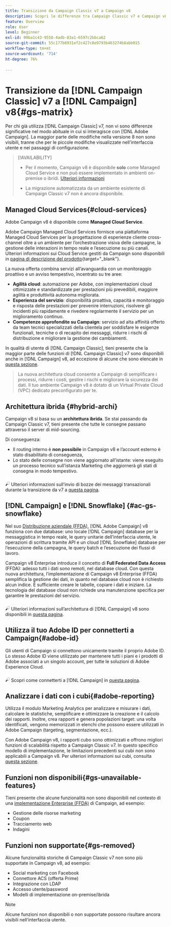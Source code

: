```yaml
---
title: Transizione da Campaign Classic v7 a Campaign v8
description: Scopri le differenze tra Campaign Classic v7 e Campaign v8.
feature: Overview
role: User
level: Beginner
exl-id: 00ba1c43-9558-4adb-83a1-6597c2bbca62
source-git-commit: 55c177b6931ef2c427c8e9793b463274b8abb015
workflow-type: tm+mt
source-wordcount: '714'
ht-degree: 76%

---
```


# Transizione da [!DNL Campaign Classic] v7 a [!DNL Campaign] v8{#gs-matrix}

Per chi già utilizza [!DNL Campaign Classic] v7, non vi sono differenze significative nel modo abituale in cui si interagisce con [!DNL Adobe Campaign]. La maggior parte delle modifiche nella versione 8 non sono visibili, tranne che per le piccole modifiche visualizzate nell’interfaccia utente e nei passaggi di configurazione.

>[!AVAILABILITY]
>
>* Per il momento, Campaign v8 è disponibile **solo** come Managed Cloud Service e non può essere implementato in ambienti on-premise o ibridi. [Ulteriori informazioni](#cloud-services)
>
>* La migrazione automatizzata da un ambiente esistente di Campaign Classic v7 non è ancora disponibile.


## Managed Cloud Services{#cloud-services}

Adobe Campaign v8 è disponibile come **Managed Cloud Service**.

Adobe Campaign Managed Cloud Services fornisce una piattaforma Managed Cloud Services per la progettazione di esperienze cliente cross-channel oltre a un ambiente per l’orchestrazione visiva delle campagne, la gestione delle interazioni in tempo reale e l’esecuzione su più canali. Ulteriori informazioni sui Cloud Service gestiti da Campaign sono disponibili in [pagina di descrizione del prodotto](https://helpx.adobe.com/it/legal/product-descriptions/adobe-campaign-managed-cloud-services.html){target="_blank"}.

La nuova offerta combina servizi all’avanguardia con un monitoraggio proattivo e un avviso tempestivo, incentrato su tre aree:

* **Agilità cloud**: automazione per Adobe, con implementazioni cloud ottimizzate e standardizzate per prestazioni più prevedibili, maggiore agilità e produttività autonoma migliorata.
* **Esperienza del servizio**: disponibilità proattiva, capacità e monitoraggio e risposta delle prestazioni per prevenire interruzioni, risolvere gli incidenti più rapidamente e rivedere regolarmente il servizio per un miglioramento continuo.
* **Competenze approfondite su Campaign**: servizio ad alta affinità offerto da team tecnici specializzati della clientela per soddisfare le esigenze funzionali, tecniche o di recapito dei messaggi, ridurre i rischi di distribuzione e migliorare la gestione dei cambiamenti.

In qualità di utente di [!DNL Campaign Classic], tieni presente che la maggior parte delle funzioni di [!DNL Campaign Classic] v7 sono disponibili anche in [!DNL Campaign] v8, ad eccezione di alcune che sono elencate in [questa sezione](#gs-removed).

>La nuova architettura cloud consente a Campaign di semplificare i processi, ridurre i costi, gestire i rischi e migliorare la sicurezza dei dati. Il tuo ambiente Campaign v8 è dotato di un Virtual Private Cloud (VPC) dedicato preconfigurato per te.


## Architettura ibrida {#hybrid-archi}

Campaign v8 si basa su un **architettura ibrida**. Se stai passando da Campaign Classic v7, tieni presente che tutte le consegne passano attraverso il server di mid-sourcing.

Di conseguenza:

* Il routing interno è **non possibile** in Campaign v8 e l’account esterno è stato disabilitato di conseguenza,
* Lo stato delle consegne non viene aggiornato all’istante: viene eseguito un processo tecnico sull’istanza Marketing che aggiornerà gli stati di consegna in modo tempestivo.


![](../assets/do-not-localize/glass.png) Ulteriori informazioni sull’invio di bozze dei messaggi transazionali durante la transizione da v7 a [questa pagina](../send/transactional-template.md#transition-from-v7).


## [!DNL Campaign] e [!DNL Snowflake] {#ac-gs-snowflake}

Nel suo [Distribuzione aziendale (FFDA)](../architecture/enterprise-deployment.md), [!DNL Adobe Campaign] v8 funziona con due database: uno locale [!DNL Campaign] database per la messaggistica in tempo reale, le query unitarie dell’interfaccia utente, le operazioni di scrittura tramite API e un cloud [!DNL Snowflake] database per l’esecuzione della campagna, le query batch e l’esecuzione dei flussi di lavoro.

Campaign v8 Enterprise introduce il concetto di **Full Federated Data Access** (FFDA): adesso tutti i dati sono remoti, nel database cloud. Con questa nuova architettura, l’implementazione di Campaign v8 Enterprise (FFDA) semplifica la gestione dei dati, in quanto nel database cloud non è richiesto alcun indice. È sufficiente creare le tabelle, copiare i dati e iniziare. La tecnologia del database cloud non richiede una manutenzione specifica per garantire le prestazioni del servizio.

![](../assets/do-not-localize/glass.png) Ulteriori informazioni sull’architettura di [!DNL Campaign] v8 sono disponibili in [questa pagina](../architecture/architecture.md).


## Utilizza il tuo Adobe ID per connetterti a Campaign{#adobe-id}

Gli utenti di Campaign si connettono unicamente tramite il proprio Adobe ID. Lo stesso Adobe ID viene utilizzato per mantenere tutti i piani e i prodotti di Adobe associati a un singolo account, per tutte le soluzioni di Adobe Experience Cloud.

![](../assets/do-not-localize/glass.png) Scopri come connetterti a [!DNL Campaign] in [questa pagina](connect.md).

## Analizzare i dati con i cubi{#adobe-reporting}

Utilizza il modulo Marketing Analytics per analizzare e misurare i dati, calcolare le statistiche, semplificare e ottimizzare la creazione e il calcolo dei rapporti. Inoltre, crea rapporti e genera popolazioni target: una volta identificati, vengono memorizzati in elenchi che possono essere utilizzati in Adobe Campaign (targeting, segmentazione, ecc.).

Con Adobe Campaign v8, i rapporti cubo sono ottimizzati e offrono migliori funzioni di scalabilità rispetto a Campaign Classic v7. In questo specifico modello di implementazione, le limitazioni precedenti sui cubi non sono applicabili a Campaign v8. Per ulteriori informazioni sui cubi, consulta [questa sezione](../../v8/reporting/gs-cubes.md).

## Funzioni non disponibili{#gs-unavailable-features}

Tieni presente che alcune funzionalità non sono disponibili nel contesto di una [implementazione Enterprise (FFDA)](../architecture/enterprise-deployment.md) di Campaign, ad esempio:

* Gestione delle risorse marketing
* Coupon
* Tracciamento web
* Indagini

## Funzioni non supportate{#gs-removed}

Alcune funzionalità storiche di Campaign Classic v7 non sono più supportate in Campaign v8, ad esempio:

* Social marketing con Facebook
* Connettore ACS (offerta Prime)
* Integrazione con LDAP
* Accesso utente/password
* Modelli di implementazione on-premise/ibrida


>[!NOTE]
>
>Alcune funzioni non disponibili o non supportate possono risultare ancora visibili nell’interfaccia utente.
